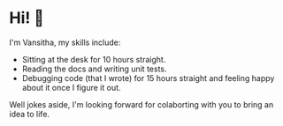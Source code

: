 # Hi! 👋

I'm Vansitha, my skills include:
- Sitting at the desk for 10 hours straight.
- Reading the docs and writing unit tests.
- Debugging code (that I wrote) for 15 hours straight and feeling happy about it once I figure it out.

Well jokes aside, I'm looking forward for colaborting with you to bring an idea to life.  
